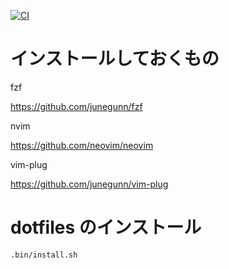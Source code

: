 [![CI](https://github.com/takaaki-s/dotfiles/actions/workflows/check.yml/badge.svg)](https://github.com/takaaki-s/dotfiles/actions/workflows/check.yml)
# インストールしておくもの

fzf

https://github.com/junegunn/fzf

nvim

https://github.com/neovim/neovim

vim-plug

https://github.com/junegunn/vim-plug

# dotfiles のインストール

```
.bin/install.sh
```

